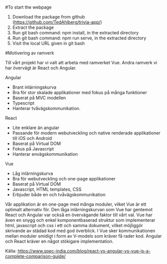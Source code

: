 #To start the webpage
1. Download the package from github (https://github.com/TedAhlberg/trivia-app/)
2. Extract the package
3. Run git bash command: npm install, in the extracted directory
4. Run git bash command: npm run serve, in the extracted directory
5. Visit the local URL given in git bash


#Motivering av ramverk

Till vårt projekt har vi valt att arbeta med ramverket Vue. Andra ramverk vi har övervägt är React och Angular.

Angular
- Brant inlärningskurva
- Bra för stor skalade applikationer med fokus på många funktioner
- Baserat på MVC modellen
- Typescript
- Hanterar tvåvägskommunikation.

React
- Lite enklare än angular
- Passande för modern webutveckling och native renderade applikationer till iOS och Android
- Baserat på Virtual DOM
- Fokus på Javascript
- Hanterar envägskommunikation

Vue
- Låg inlärningskurva
- Bra för webutveckling och one-page applikationer 
- Baserat på Virtual DOM
- Javascript, HTML templates, CSS
- Erbjuder både en och tvåvägskommunikation

Vår applikation är en one-page med många moduler, vilket Vue är ett optimalt alternativ för. Den låga inlärningskurvan som Vue har gentemot React och Angular var också en övervägande faktor till vårt val. Vue har även en snygg och enkel komponentbaserad struktur som implementerar html, javascript och css i ett och samma dokument, vilket möjliggör skrivande av städad kod med god överblick. I Vue sker kommunikationen mellan moduler smidigt i form av V-models som kräver få rader kod. Angular och React kräver en något stökigare implementation.

Källa: https://www.spec-india.com/blog/react-vs-angular-vs-vue-js-a-complete-comparison-guide/
 
